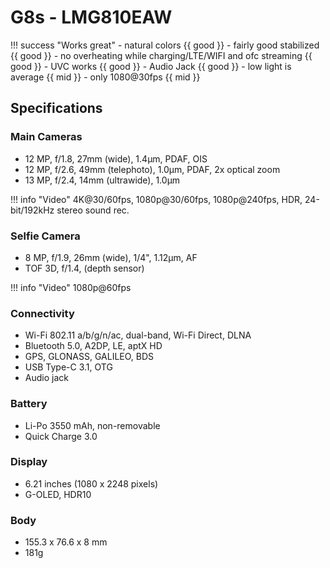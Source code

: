# G8s - LMG810EAW

!!! success "Works great"
    - natural colors {{ good }}
    - fairly good stabilized {{ good }}
    - no overheating while charging/LTE/WIFI and ofc streaming {{ good }}
    - UVC works {{ good }}
    - Audio Jack {{ good }}
    - low light is average {{ mid }}
    - only 1080@30fps {{ mid }}

## Specifications

### Main Cameras

- 12 MP, f/1.8, 27mm (wide), 1.4µm, PDAF, OIS
- 12 MP, f/2.6, 49mm (telephoto), 1.0µm, PDAF, 2x optical zoom
- 13 MP, f/2.4, 14mm (ultrawide), 1.0µm

!!! info "Video"
    4K@30/60fps, 1080p@30/60fps, 1080p@240fps, HDR, 24-bit/192kHz stereo sound rec.

### Selfie Camera

- 8 MP, f/1.9, 26mm (wide), 1/4", 1.12µm, AF
- TOF 3D, f/1.4, (depth sensor)

!!! info "Video"
    1080p@60fps

### Connectivity

-  Wi-Fi 802.11 a/b/g/n/ac, dual-band, Wi-Fi Direct, DLNA
-  Bluetooth 5.0, A2DP, LE, aptX HD
-  GPS, GLONASS, GALILEO, BDS
-  USB Type-C 3.1, OTG
-  Audio jack

### Battery

-   Li-Po 3550 mAh, non-removable
-   Quick Charge 3.0

### Display

-   6.21 inches (1080 x 2248 pixels)
-   G-OLED, HDR10

### Body

-   155.3 x 76.6 x 8 mm
-   181g
